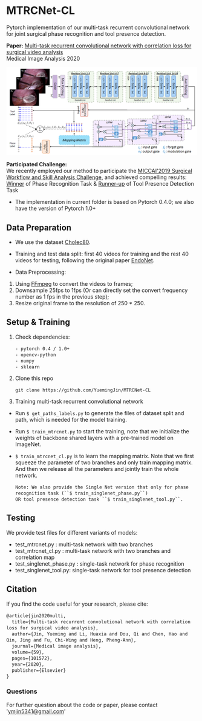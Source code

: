 # MTRCNet-CL
Pytorch implementation of our multi-task recurrent convolutional network for joint surgical phase recognition and tool presence detection.

**Paper:**
[Multi-task recurrent convolutional network with correlation loss for surgical video analysis](https://www.sciencedirect.com/science/article/pii/S1361841519301124)
<br/>
Medical Image Analysis 2020

<p align="center">
  <img src="figure/overview.png"  width="800"/>
</p>

**Participated Challenge:**
<br/>
We recently employed our method to participate the [MICCAI'2019 Surgical Workflow and Skill Analysis Challenge](https://www.synapse.org/#!Synapse:syn18824884/wiki/), and achieved compelling results:
[Winner](https://www.synapse.org/#!Synapse:syn18824884/wiki/599131) of Phase Recognition Task & 
[Runner-up](https://www.synapse.org/#!Synapse:syn18824884/wiki/599131) of Tool Presence Detection Task

* The implementation in current folder is based on Pytorch 0.4.0; we also have the version of Pytorch 1.0+

## Data Preparation
* We use the dataset [Cholec80](http://camma.u-strasbg.fr/datasets).

* Training and test data split: first 40 videos for training and the rest 40 videos for testing, following the original paper [EndoNet](https://arxiv.org/abs/1602.03012).

* Data Preprocessing: 
1. Using [FFmpeg](https://www.ffmpeg.org/download.html) to convert the videos to frames; 
2. Downsample 25fps to 1fps (Or can directly set the convert frequency number as 1 fps in the previous step); 
3. Resize original frame to the resolution of 250 * 250.

## Setup & Training

1. Check dependencies:
   ```
   - pytorch 0.4 / 1.0+
   - opencv-python
   - numpy
   - sklearn
   ```
2. Clone this repo
    ```shell
    git clone https://github.com/YuemingJin/MTRCNet-CL
    ```

3. Training multi-task recurrent convolutional network

* Run ``$ get_paths_labels.py`` to generate the files of dataset split and path, which is needed for the model training.

* Run ``$ train_mtrcnet.py`` to start the training, note that we initialize the weights of backbone shared layers with a pre-trained model on ImageNet.

* ``$ train_mtrcnet_cl.py`` is to learn the mapping matrix. Note that we first squeeze the parameter of two branches and only train mapping matrix. And then we release all the parameters and jointly train the whole network.

  ```
  Note: We also provide the Single Net version that only for phase recognition task (``$ train_singlenet_phase.py``) 
  OR tool presence detection task ``$ train_singlenet_tool.py``.
  ```

## Testing

We provide test files for different variants of models:
* test_mtrcnet.py : multi-task network with two branches 
* test_mtrcnet_cl.py : multi-task network with two branches and correlation map
* test_singlenet_phase.py : single-task network for phase recognition
* test_singlenet_tool.py:  single-task network for tool presence detection


## Citation
If you find the code useful for your research, please cite:
```
@article{jin2020multi,
  title={Multi-task recurrent convolutional network with correlation loss for surgical video analysis},
  author={Jin, Yueming and Li, Huaxia and Dou, Qi and Chen, Hao and Qin, Jing and Fu, Chi-Wing and Heng, Pheng-Ann},
  journal={Medical image analysis},
  volume={59},
  pages={101572},
  year={2020},
  publisher={Elsevier}
}
```

### Questions

For further question about the code or paper, please contact 'ymjin5341@gmail.com'
